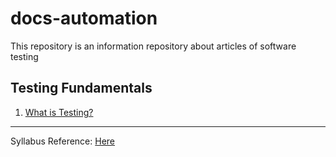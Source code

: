 # docs-automation
This repository is an information repository about articles of software testing

## Testing Fundamentals

1. [What is Testing?](docs/What-is-Testing.md)


---

Syllabus Reference: [Here](https://istqb-main-web-prod.s3.amazonaws.com/media/documents/ISTQB-CTFL_Syllabus_2018_v3.1.1.pdf)
